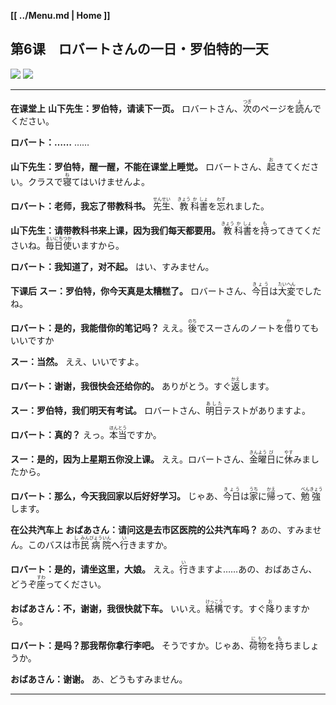 **[[ ../Menu.md | Home ]]**
## 第6课　ロバートさんの一日・罗伯特的一天
![](src/06-1.JPG)
![](src/06-2.JPG)

---

**在课堂上**
**山下先生：罗伯特，请读下一页。**
ロバートさん、<ruby>次<rp>(</rp><rt>つぎ</rt><rp>)</rp></ruby>のページを<ruby>読<rp>(</rp><rt>よ</rt><rp>)</rp></ruby>んでください。

**ロバート：……**
……

**山下先生：罗伯特，醒一醒，不能在课堂上睡觉。**
ロバートさん、<ruby>起<rp>(</rp><rt>お</rt><rp>)</rp></ruby>きてください。クラスで<ruby>寝<rp>(</rp><rt>ね</rt><rp>)</rp></ruby>てはいけませんよ。

**ロバート：老师，我忘了带教科书。**
<ruby>先<rp>(</rp><rt>せん</rt><rp>)</rp></ruby><ruby>生<rp>(</rp><rt>せい</rt><rp>)</rp></ruby>、<ruby>教<rp>(</rp><rt>きょう</rt><rp>)</rp></ruby><ruby>科<rp>(</rp><rt>か</rt><rp>)</rp></ruby><ruby>書<rp>(</rp><rt>しょ</rt><rp>)</rp></ruby>を<ruby>忘<rp>(</rp><rt>わす</rt><rp>)</rp></ruby>れました。

**山下先生：请带教科书来上课，因为我们每天都要用。**
<ruby>教<rp>(</rp><rt>きょう</rt><rp>)</rp></ruby><ruby>科<rp>(</rp><rt>か</rt><rp>)</rp></ruby><ruby>書<rp>(</rp><rt>しょ</rt><rp>)</rp></ruby>を<ruby>持<rp>(</rp><rt>も</rt><rp>)</rp></ruby>ってきてくださいね。<ruby>毎<rp>(</rp><rt>まい</rt><rp>)</rp></ruby><ruby>日<rp>(</rp><rt>にち</rt><rp>)</rp></ruby><ruby>使<rp>(</rp><rt>つか</rt><rp>)</rp></ruby>いますから。

**ロバート：我知道了，对不起。**
はい、すみません。

**下课后**
**スー：罗伯特，你今天真是太糟糕了。**
ロバートさん、<ruby>今日<rp>(</rp><rt>きょう</rt><rp>)</rp></ruby>は<ruby>大<rp>(</rp><rt>たい</rt><rp>)</rp></ruby><ruby>変<rp>(</rp><rt>へん</rt><rp>)</rp></ruby>でしたね。

**ロバート：是的，我能借你的笔记吗？**
ええ。<ruby>後<rp>(</rp><rt>のち</rt><rp>)</rp></ruby>でスーさんのノートを<ruby>借<rp>(</rp><rt>か</rt><rp>)</rp></ruby>りてもいいですか

**スー：当然。**
ええ、いいですよ。

**ロバート：谢谢，我很快会还给你的。**
ありがとう。すぐ<ruby>返<rp>(</rp><rt>かえ</rt><rp>)</rp></ruby>します。

**スー：罗伯特，我们明天有考试。**
ロバートさん、<ruby>明日<rp>(</rp><rt>あした</rt><rp>)</rp></ruby>テストがありますよ。

**ロバート：真的？**
えっ。<ruby>本<rp>(</rp><rt>ほん</rt><rp>)</rp></ruby><ruby>当<rp>(</rp><rt>とう</rt><rp>)</rp></ruby>ですか。

**スー：是的，因为上星期五你没上课。**
ええ。ロバートさん、<ruby>金<rp>(</rp><rt>きん</rt><rp>)</rp></ruby><ruby>曜<rp>(</rp><rt>よう</rt><rp>)</rp></ruby><ruby>日<rp>(</rp><rt>び</rt><rp>)</rp></ruby>に<ruby>休<rp>(</rp><rt>やす</rt><rp>)</rp></ruby>みましたから。

**ロバート：那么，今天我回家以后好好学习。**
じゃあ、<ruby>今日<rp>(</rp><rt>きょう</rt><rp>)</rp></ruby>は<ruby>家<rp>(</rp><rt>うち</rt><rp>)</rp></ruby>に<ruby>帰<rp>(</rp><rt>かえ</rt><rp>)</rp></ruby>って、<ruby>勉<rp>(</rp><rt>べん</rt><rp>)</rp></ruby><ruby>強<rp>(</rp><rt>きょう</rt><rp>)</rp></ruby>します。

**在公共汽车上**
**おばあさん：请问这是去市区医院的公共汽车吗？**
あの、すみません。このバスは<ruby>市<rp>(</rp><rt>し</rt><rp>)</rp></ruby><ruby>民<rp>(</rp><rt>みん</rt><rp>)</rp></ruby><ruby>病<rp>(</rp><rt>びょう</rt><rp>)</rp></ruby><ruby>院<rp>(</rp><rt>いん</rt><rp>)</rp></ruby>へ<ruby>行<rp>(</rp><rt>い</rt><rp>)</rp></ruby>きますか。

**ロバート：是的，请坐这里，大娘。**
ええ。<ruby>行<rp>(</rp><rt>い</rt><rp>)</rp></ruby>きますよ……あの、おばあさん、どうぞ<ruby>座<rp>(</rp><rt>すわ</rt><rp>)</rp></ruby>ってください。

**おばあさん：不，谢谢，我很快就下车。**
いいえ。<ruby>結<rp>(</rp><rt>けっ</rt><rp>)</rp></ruby><ruby>構<rp>(</rp><rt>こう</rt><rp>)</rp></ruby>です。すぐ<ruby>降<rp>(</rp><rt>お</rt><rp>)</rp></ruby>りますから。

**ロバート：是吗？那我帮你拿行李吧。**
そうですか。じゃあ、<ruby>荷<rp>(</rp><rt>に</rt><rp>)</rp></ruby><ruby>物<rp>(</rp><rt>もつ</rt><rp>)</rp></ruby>を<ruby>持<rp>(</rp><rt>も</rt><rp>)</rp></ruby>ちましょうか。

**おばあさん：谢谢。**
あ、どうもすみません。

---
